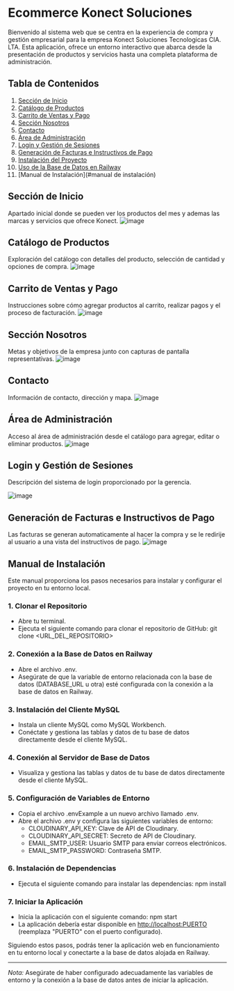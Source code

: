 # Ecommerce Konect Soluciones

Bienvenido al sistema web que se centra en la experiencia de compra y gestión empresarial para la empresa Konect Soluciones Tecnologicas CIA. LTA. Esta aplicación, ofrece un entorno interactivo que abarca desde la presentación de productos y servicios hasta una completa plataforma de administración.

## Tabla de Contenidos
1. [Sección de Inicio](#sección-de-inicio)
2. [Catálogo de Productos](#catálogo-de-productos)
3. [Carrito de Ventas y Pago](#carrito-de-ventas-y-pago)
4. [Sección Nosotros](#sección-nosotros)
5. [Contacto](#contacto)
6. [Área de Administración](#área-de-administración)
7. [Login y Gestión de Sesiones](#login-y-gestión-de-sesiones)
8. [Generación de Facturas e Instructivos de Pago](#generación-de-facturas-e-instructivos-de-pago)
9. [Instalación del Proyecto](#instalación-del-proyecto)
10. [Uso de la Base de Datos en Railway](#uso-de-la-base-de-datos-en-railway)
11. [Manual de Instalación](#manual de instalación)

## Sección de Inicio
Apartado inicial donde se pueden ver los productos del mes y ademas las marcas y servicios que ofrece Konect.
![image](https://github.com/ErickStalin/EcommerceKonect/assets/117753868/1d4ddd6d-d971-4f6e-92e5-4b9494ae1c97)


## Catálogo de Productos
Exploración del catálogo con detalles del producto, selección de cantidad y opciones de compra.
![image](https://github.com/ErickStalin/EcommerceKonect/assets/117753868/2c949710-23df-441d-8493-83a73317a451)


## Carrito de Ventas y Pago
Instrucciones sobre cómo agregar productos al carrito, realizar pagos y el proceso de facturación.
![image](https://github.com/ErickStalin/EcommerceKonect/assets/117753868/7bb71d5d-1d38-44c1-9a9e-157866cfd659)

## Sección Nosotros
Metas y objetivos de la empresa junto con capturas de pantalla representativas.
![image](https://github.com/ErickStalin/EcommerceKonect/assets/117753868/ac70852d-8ff6-4558-8de8-67863aa016c9)


## Contacto
Información de contacto, dirección y mapa.
![image](https://github.com/ErickStalin/EcommerceKonect/assets/117753868/f6a612f6-a016-40b1-aaee-b08fbab1bc1e)


## Área de Administración
Acceso al área de administración desde el catálogo para agregar, editar o eliminar productos.
![image](https://github.com/ErickStalin/EcommerceKonect/assets/117753868/e9cd0bc5-0316-4efa-94ce-df64b6eda411)

## Login y Gestión de Sesiones
Descripción del sistema de login proporcionado por la gerencia.

![image](https://github.com/ErickStalin/EcommerceKonect/assets/117753868/d6848386-614b-4aea-977e-df1577d36655)


## Generación de Facturas e Instructivos de Pago
Las facturas se generan automaticamente al hacer la compra y se le redirije al usuario a una vista del instructivos de pago.
![image](https://github.com/ErickStalin/EcommerceKonect/assets/117753868/6511f6ad-ce99-42f2-882e-806eb23ac00c)


## Manual de Instalación

Este manual proporciona los pasos necesarios para instalar y configurar el proyecto en tu entorno local.


### 1. Clonar el Repositorio

- Abre tu terminal.
- Ejecuta el siguiente comando para clonar el repositorio de GitHub: git clone <URL_DEL_REPOSITORIO>


### 2. Conexión a la Base de Datos en Railway

- Abre el archivo .env.
- Asegúrate de que la variable de entorno relacionada con la base de datos (DATABASE_URL u otra) esté configurada con la conexión a la base de datos en Railway.


### 3. Instalación del Cliente MySQL

- Instala un cliente MySQL como MySQL Workbench.
- Conéctate y gestiona las tablas y datos de tu base de datos directamente desde el cliente MySQL.


### 4. Conexión al Servidor de Base de Datos

- Visualiza y gestiona las tablas y datos de tu base de datos directamente desde el cliente MySQL.


### 5. Configuración de Variables de Entorno

- Copia el archivo .envExample a un nuevo archivo llamado .env.
- Abre el archivo .env y configura las siguientes variables de entorno:
  - CLOUDINARY_API_KEY: Clave de API de Cloudinary.
  - CLOUDINARY_API_SECRET: Secreto de API de Cloudinary.
  - EMAIL_SMTP_USER: Usuario SMTP para enviar correos electrónicos.
  - EMAIL_SMTP_PASSWORD: Contraseña SMTP.


### 6. Instalación de Dependencias

- Ejecuta el siguiente comando para instalar las dependencias: npm install


### 7. Iniciar la Aplicación

- Inicia la aplicación con el siguiente comando: npm start
- La aplicación debería estar disponible en [http://localhost:PUERTO](http://localhost:PUERTO) (reemplaza "PUERTO" con el puerto configurado).

Siguiendo estos pasos, podrás tener la aplicación web en funcionamiento en tu entorno local y conectarte a la base de datos alojada en Railway.

---

*Nota:* Asegúrate de haber configurado adecuadamente las variables de entorno y la conexión a la base de datos antes de iniciar la aplicación.

